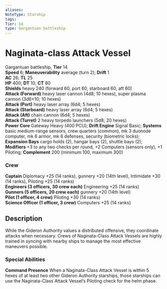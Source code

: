 ```yaml
---
aliases: 
NoteType: Starship
tags: 
Tier: 14
type: Gargantuan battleship
---
```


# Naginata-class Attack Vessel

Gargantuan battleship, **Tier** 14  
**Speed** 6; **Maneuverability** average (turn 2); **Drift** 1  
**AC** 26; **TL** 25  
**HP** 400; **DT** 10; **CT** 80  
**Shields** heavy 240 (forward 60, port 60, starboard 60, aft 60)  
**Attack (Forward)** heavy laser cannon (4d8; 10 hexes), super plasma cannon (3d6×10; 10 hexes)  
**Attack (Port)** heavy laser array (6d4; 5 hexes)  
**Attack (Starboard)** heavy laser array (6d4; 5 hexes)  
**Attack (Aft)** chain cannon (6d4; 5 hexes)  
**Attack (Turret)** 2 heavy torpedo launchers (5d8; 20 hexes)  
**Power Core** Gateway Heavy (400 PCU); **Drift Engine** Signal Basic; **Systems** basic medium-range sensors, crew quarters (common), mk 3 duonode computer, mk 6 armor, mk 6 defenses, security (biometric locks); **Expansion Bays** cargo holds (2), hangar bays (2), shuttle bays (2); **Modifiers** +3 to any two checks per round, +2 Computers (sensors only), +1 Piloting; **Complement** 200 (minimum 100, maximum 300)

### Crew

**Captain** Diplomacy +25 (14 ranks), gunnery +20 (14th level), Intimidate +30 (14 ranks), Piloting +25 (14 ranks)  
**Engineers (3 officers, 30 crew each)** Engineering +25 (14 ranks)  
**Gunners (5 officers, 20 crew each)** gunnery +20 (14th level)  
**Pilot (1 officer, 4 crew)** Piloting +30 (14 ranks)  
**Science Officer (1 officer, 3 crew)** Computers +25 (14 ranks)

## Description

While the Gideron Authority values a distributed offensive, they coordinate attacks when necessary. Crews of Naginata-Class Attack Vessels are highly trained in syncing with nearby ships to manage the most effective maneuvers possible.

### Special Abilities

**Command Presence** When a Naginata-Class Attack Vessel is within 5 hexes of at least two other Gideron Authority starships, those starships can use the Naginata-Class Attack Vessel’s Piloting check for the helm phase.